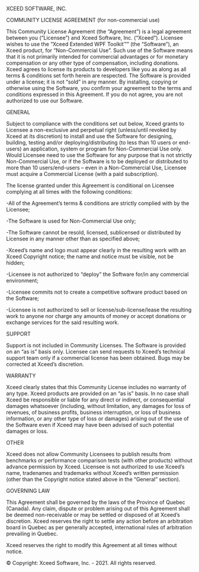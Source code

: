 XCEED SOFTWARE, INC. 

COMMUNITY LICENSE AGREEMENT (for non-commercial use) 

This Community License Agreement (the “Agreement”) is a legal agreement between 
you (“Licensee”) and Xceed Software, Inc. (“Xceed”). Licensee wishes to use the “Xceed 
Extended WPF Toolkit™” (the “Software”), an Xceed product, for “Non-Commercial Use”. 
Such use of the Software means that it is not primarily intended for commercial 
advantages or for monetary compensation or any other type of compensation, including 
donations. Xceed agrees to license its products to developers like you as along as all 
terms & conditions set forth herein are respected. The Software is provided under a 
license; it is not “sold” in any manner. By installing, copying or otherwise using the 
Software, you confirm your agreement to the terms and conditions expressed in this 
Agreement. If you do not agree, you are not authorized to use our Software.  

GENERAL 

Subject to compliance with the conditions set out below, Xceed grants to Licensee a 
non-exclusive and perpetual right (unless/until revoked by Xceed at its discretion) to 
install and use the Software for designing, building, testing and/or 
deploying/distributing (to less than 10 users or end-users) an application, system or 
program for Non-Commercial Use only. Would Licensee need to use the Software for 
any purpose that is not strictly Non-Commercial Use, or if the Software is to be 
deployed or distributed to more than 10 users/end-users – even in a Non-Commercial 
Use, Licensee must acquire a Commercial License (with a paid subscription). 

The license granted under this Agreement is conditional on Licensee complying at all 
times with the following conditions: 

-All of the Agreement’s terms & conditions are strictly complied with by the Licensee; 

-The Software is used for Non-Commercial Use only; 

-The Software cannot be resold, licensed, sublicensed or distributed by Licensee in any 
manner other than as specified above; 

-Xceed’s name and logo must appear clearly in the resulting work with an Xceed 
Copyright notice; the name and notice must be visible, not be hidden; 

-Licensee is not authorized to “deploy” the Software for/in any commercial environment;

-Licensee commits not to create a competitive software product based on the Software; 

-Licensee is not authorized to sell or license/sub-license/lease the resulting work to 
anyone nor charge any amounts of money or accept donations or exchange services for 
the said resulting work. 

SUPPORT 

Support is not included in Community Licenses. The Software is provided on an “as is” 
basis only. Licensee can send requests to Xceed’s technical support team only if a 
commercial license has been obtained. Bugs may be corrected at Xceed’s discretion. 

WARRANTY 

Xceed clearly states that this Community License includes no warranty of any type. 
Xceed products are provided on an “as is” basis. In no case shall Xceed be responsible or 
liable for any direct or indirect, or consequential damages whatsoever (including, 
without limitation, any damages for loss of revenues, of business profits, business 
interruption, or loss of business information, or any other type of loss or damages) 
arising out of the use of the Software even if Xceed may have been advised of such 
potential damages or loss. 

OTHER 

Xceed does not allow Community Licensees to publish results from benchmarks or 
performance comparison tests (with other products) without advance permission by 
Xceed. Licensee is not authorized to use Xceed’s name, tradenames and trademarks 
without Xceed’s written permission (other than the Copyright notice stated above in the 
“General” section). 

GOVERNING LAW 

This Agreement shall be governed by the laws of the Province of Quebec (Canada). Any 
claim, dispute or problem arising out of this Agreement shall be deemed non-receivable 
or may be settled or disposed of at Xceed’s discretion. Xceed reserves the right to settle 
any action before an arbitration board in Quebec as per generally accepted, 
international rules of arbitration prevailing in Quebec. 

Xceed reserves the right to modify this Agreement at all times without notice. 

© Copyright: Xceed Software, Inc. - 2021. All rights reserved. 

